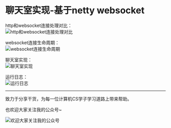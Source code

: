 # 聊天室实现-基于netty websocket

http和websocket连接处理对比：   
![http和websocket连接处理对比](https://github.com/xiajunhust/tinywheel/blob/main/%E5%AE%9E%E7%8E%B0%E8%81%8A%E5%A4%A9%E5%AE%A4_%E5%9F%BA%E4%BA%8Ewebsocket/http%20VS%20websocket.png)

websocket连接生命周期：   
![websocket连接生命周期](https://github.com/xiajunhust/tinywheel/blob/main/%E5%AE%9E%E7%8E%B0%E8%81%8A%E5%A4%A9%E5%AE%A4_%E5%9F%BA%E4%BA%8Ewebsocket/websocket%E8%BF%9E%E6%8E%A5%E7%94%9F%E5%91%BD%E5%91%A8%E6%9C%9F.png)

聊天室实现：   
![聊天室实现](https://github.com/xiajunhust/tinywheel/blob/main/%E5%AE%9E%E7%8E%B0%E8%81%8A%E5%A4%A9%E5%AE%A4_%E5%9F%BA%E4%BA%8Ewebsocket/%E8%81%8A%E5%A4%A9%E5%AE%A4%E5%AE%9E%E7%8E%B0.png)

运行日志：  
![运行日志](hhttps://github.com/xiajunhust/tinywheel/blob/main/%E5%AE%9E%E7%8E%B0%E8%81%8A%E5%A4%A9%E5%AE%A4_%E5%9F%BA%E4%BA%8Ewebsocket/%E8%BF%90%E8%A1%8C%E6%97%A5%E5%BF%97.jpg)


---

致力于分享干货，为每一位计算机CS学子学习道路上带来帮助。

也欢迎大家关注我的公众号~

![欢迎大家关注我的公众号](https://github.com/xiajunhust/awosome-cs/blob/main/QR-CODE.jpg)


